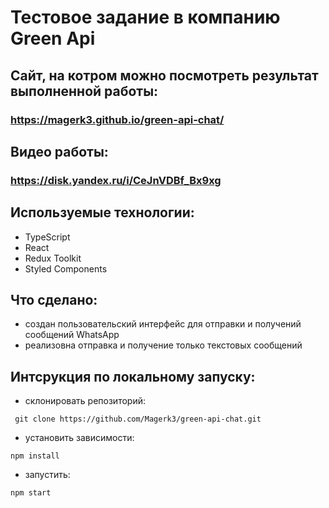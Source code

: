 # Тестовое задание в компанию Green Api

## Сайт, на котром можно посмотреть результат выполненной работы: 
### https://magerk3.github.io/green-api-chat/

## Видео работы:

### https://disk.yandex.ru/i/CeJnVDBf_Bx9xg

## Используемые технологии: 
  - TypeScript
  - React
  - Redux Toolkit
  - Styled Components

## Что сделано: 
- создан пользовательский интерфейс для отправки и получений
сообщений WhatsApp
- реализовна отправка и получение только текстовых сообщений

## Интсрукция по локальному запуску: 
- склонировать репозиторий:
```
 git clone https://github.com/Magerk3/green-api-chat.git
```
- установить зависимости:
```
npm install
```
- запустить: 
```
npm start
```
